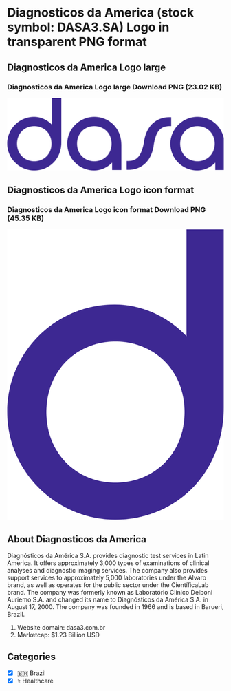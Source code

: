 # Diagnosticos da America (stock symbol: DASA3.SA) Logo in transparent PNG format

## Diagnosticos da America Logo large

### Diagnosticos da America Logo large Download PNG (23.02 KB)

![Diagnosticos da America Logo large Download PNG (23.02 KB)](/img/orig/DASA3.SA_BIG-dbaaf512.png)

## Diagnosticos da America Logo icon format

### Diagnosticos da America Logo icon format Download PNG (45.35 KB)

![Diagnosticos da America Logo icon format Download PNG (45.35 KB)](/img/orig/DASA3.SA-f39f8871.png)

## About Diagnosticos da America

Diagnósticos da América S.A. provides diagnostic test services in Latin America. It offers approximately 3,000 types of examinations of clinical analyses and diagnostic imaging services. The company also provides support services to approximately 5,000 laboratories under the Alvaro brand, as well as operates for the public sector under the CientíficaLab brand. The company was formerly known as Laboratório Clínico Delboni Auriemo S.A. and changed its name to Diagnósticos da América S.A. in August 17, 2000. The company was founded in 1966 and is based in Barueri, Brazil.

1. Website domain: dasa3.com.br
2. Marketcap: $1.23 Billion USD


## Categories
- [x] 🇧🇷 Brazil
- [x] ⚕️ Healthcare

